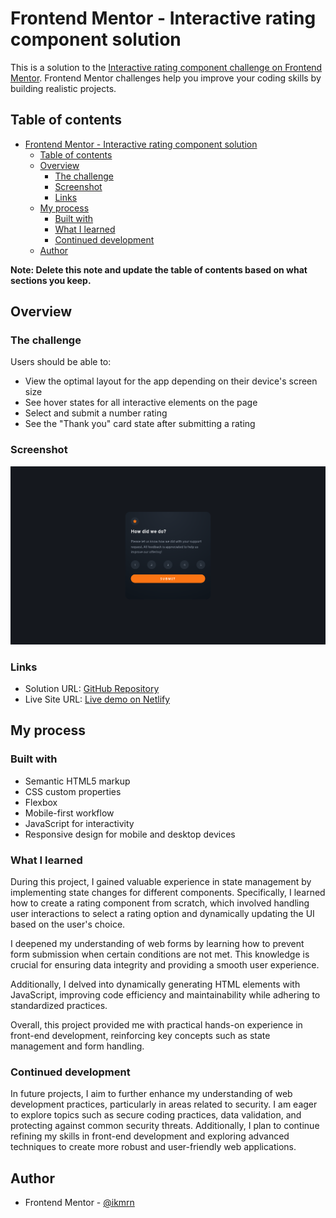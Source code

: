 # Frontend Mentor - Interactive rating component solution

This is a solution to the [Interactive rating component challenge on Frontend Mentor](https://www.frontendmentor.io/challenges/interactive-rating-component-koxpeBUmI). Frontend Mentor challenges help you improve your coding skills by building realistic projects.

## Table of contents

- [Frontend Mentor - Interactive rating component solution](#frontend-mentor---interactive-rating-component-solution)
  - [Table of contents](#table-of-contents)
  - [Overview](#overview)
    - [The challenge](#the-challenge)
    - [Screenshot](#screenshot)
    - [Links](#links)
  - [My process](#my-process)
    - [Built with](#built-with)
    - [What I learned](#what-i-learned)
    - [Continued development](#continued-development)
  - [Author](#author)

**Note: Delete this note and update the table of contents based on what sections you keep.**

## Overview

### The challenge

Users should be able to:

- View the optimal layout for the app depending on their device's screen size
- See hover states for all interactive elements on the page
- Select and submit a number rating
- See the "Thank you" card state after submitting a rating

### Screenshot

![screenshot](images/screenshot.png)

### Links

- Solution URL: [GitHub Repository](https://github.com/ikmrn/frontend-challenges/tree/interactive-rating-component)
- Live Site URL: [Live demo on Netlify](https://ikmrn-interactive-rating.netlify.app/)

## My process

### Built with

- Semantic HTML5 markup
- CSS custom properties
- Flexbox
- Mobile-first workflow
- JavaScript for interactivity
- Responsive design for mobile and desktop devices

### What I learned

During this project, I gained valuable experience in state management by implementing state changes for different components. Specifically, I learned how to create a rating component from scratch, which involved handling user interactions to select a rating option and dynamically updating the UI based on the user's choice.

I deepened my understanding of web forms by learning how to prevent form submission when certain conditions are not met. This knowledge is crucial for ensuring data integrity and providing a smooth user experience.

Additionally, I delved into dynamically generating HTML elements with JavaScript, improving code efficiency and maintainability while adhering to standardized practices.

Overall, this project provided me with practical hands-on experience in front-end development, reinforcing key concepts such as state management and form handling.

### Continued development

In future projects, I aim to further enhance my understanding of web development practices, particularly in areas related to security. I am eager to explore topics such as secure coding practices, data validation, and protecting against common security threats. Additionally, I plan to continue refining my skills in front-end development and exploring advanced techniques to create more robust and user-friendly web applications.

## Author

- Frontend Mentor - [@ikmrn](https://www.frontendmentor.io/profile/ikmrn)
